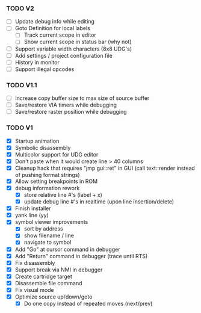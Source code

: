 ### TODO V2
- [ ] Update debug info while editing
- [ ] Goto Definition for local labels
  - [ ] Track current scope in editor
  - [ ] Show current scope in status bar (why not)
- [ ] Support variable width characters (8x8 UDG's)
- [ ] Add settings / project configuration file
- [ ] History in monitor
- [ ] Support illegal opcodes

### TODO V1.1
- [ ] Increase copy buffer size to max size of source buffer
- [ ] Save/restore VIA timers while debugging
- [ ] Save/restore raster position while debugging

### TODO V1
- [x] Startup animation
- [x] Symbolic disassembly
- [x] Multicolor support for UDG editor
- [x] Don't paste when it would create line > 40 columns
- [x] Cleanup hack that requires "jmp gui::ret" in GUI (call text::render instead of pushing format strings)
- [x] Allow setting breakpoints in ROM
- [x] debug information rework
  - [x] store relative line #'s (label + x)
  - [x] update debug line #'s in realtime (upon line insertion/delete)
- [x] Finish installer
- [x] yank line (yy)
- [x] symbol viewer improvements
  - [x] sort by address
  - [x] show filename / line
  - [x] navigate to symbol
- [x] Add "Go" at cursor command in debugger
- [x] Add "Return" command in debugger (trace until RTS)
- [x] Fix disassembly
- [x] Support break via NMI in debugger
- [x] Create cartridge target
- [x] Disassemble file command
- [x] Fix visual mode
- [x] Optimize source up/down/goto
  - [x] Do one copy instead of repeated moves (next/prev)
